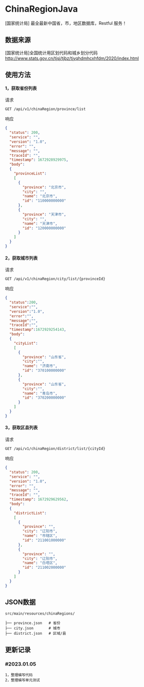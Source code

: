 # ChinaRegionJava
[国家统计局] 最全最新中国省，市，地区数据库，Restful 服务！


## 数据来源
[国家统计局]全国统计用区划代码和城乡划分代码
http://www.stats.gov.cn/tjsj/tjbz/tjyqhdmhcxhfdm/2020/index.html

## 使用方法

#### 1，获取省份列表
请求
```
GET /api/v1/chinaRegion/province/list
```
响应
```json
{
  "status": 200,
  "service": "",
  "version": "1.0",
  "error": "",
  "message": "",
  "traceId": "",
  "timestamp": 1672928929975,
  "body": 
  {
    "provinceList": 
    [
      {
        "province": "北京市",
        "city": "",
        "name": "北京市",
        "id": "110000000000"
      },
      {
        "province": "天津市",
        "city": "",
        "name": "天津市",
        "id": "120000000000"
      }
    ]
  }
}
```

#### 2，获取城市列表
请求
```
GET /api/v1/chinaRegion/city/list/{provinceId}
```
响应
```json
{
  "status":200,
  "service":"",
  "version":"1.0",
  "error":"",
  "message":"",
  "traceId":"",
  "timestamp":1672929254143,
  "body":
  {
    "cityList":
    [
      {
        "province": "山东省",
        "city":"",
        "name": "济南市",
        "id": "370100000000"
      },
      {
        "province": "山东省",
        "city":"",
        "name": "青岛市",
        "id": "370200000000"
      }
    ]
  }
}
```
#### 3，获取区县列表
请求
```
GET /api/v1/chinaRegion/district/list/{cityId}
```
响应
```json
{
  "status": 200,
  "service": "",
  "version": "1.0",
  "error": "",
  "message": "",
  "traceId": "",
  "timestamp": 1672929629562,
  "body": 
  {
    "districtList": 
    [
      {
        "province": "",
        "city": "辽阳市",
        "name": "市辖区",
        "id": "211001000000"
      },
      {
        "province": "",
        "city": "辽阳市",
        "name": "白塔区",
        "id": "211002000000"
      }
    ]
  }
}
```

## JSON数据
```
src/main/resources/chinaRegions/

├── province.json   # 省份
├── city.json       # 城市
├── district.json   # 区域/县

```


## 更新记录

### #2023.01.05
```
1，整理编写代码
2，整理编写单元测试
```
